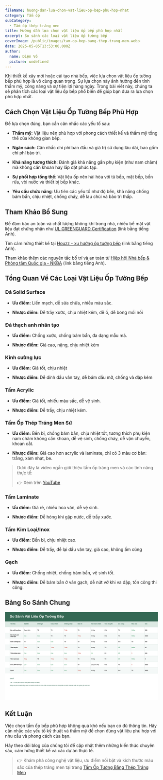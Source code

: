 ```yaml
---
fileName: huong-dan-lua-chon-vat-lieu-op-bep-phu-hop-nhat
category: Tấm ốp
subCategory:
  - Tấm ốp thép tráng men
title: Hướng dẫn lựa chọn vật liệu ốp bếp phù hợp nhất
excerpt: So sánh các loại vật liệu ốp tường bếp
coverImage: /public/images/tam-op-bep-bang-thep-trang-men.webp
date: 2025-05-05T13:53:00.000Z
author:
  name: Diện Võ
  picture: undefined
---
```

Khi thiết kế xây mới hoặc cải tạo nhà bếp, việc lựa chọn vật liệu ốp tường bếp phù hợp là vô cùng quan trọng. Sự lựa chọn này ảnh hưởng đến tính thẩm mỹ, công năng và sự tiện lợi hàng ngày. Trong bài viết này, chúng ta sẽ phân tích các loại vật liệu ốp bếp phổ biến để giúp bạn đưa ra lựa chọn phù hợp nhất.

## Cách Chọn Vật Liệu Ốp Tường Bếp Phù Hợp

Để lựa chọn đúng, bạn cần cân nhắc các yếu tố sau:

*   **Thẩm mỹ**: Vật liệu nên phù hợp với phong cách thiết kế và thẩm mỹ tổng thể của không gian bếp.
    
*   **Ngân sách**: Cân nhắc chi phí ban đầu và giá trị sử dụng lâu dài, bao gồm chi phí bảo trì.
    
*   **Khả năng tương thích**: Đánh giá khả năng gắn phụ kiện (như nam châm) mà không cần khoan hay lắp đặt phức tạp.
    
*   **Sự phối hợp tổng thể**: Vật liệu ốp nên hài hòa với tủ bếp, mặt bếp, bồn rửa, vòi nước và thiết bị bếp khác.
    
*   **Yêu cầu chức năng**: Ưu tiên các yếu tố như độ bền, khả năng chống bám bẩn, chịu nhiệt, chống cháy, dễ lau chùi và bảo trì thấp.
    

## Tham Khảo Bổ Sung

Để đảm bảo an toàn và chất lượng không khí trong nhà, nhiều bề mặt vật liệu đạt chứng nhận như [UL GREENGUARD Certification](https://www.ul.com/resources/ul-greenguard-certification-program) (link bằng tiếng Anh).

Tìm cảm hứng thiết kế tại [Houzz - xu hướng ốp tường bếp](https://www.houzz.com/magazine/kitchen-backsplashes) (link bằng tiếng Anh).

Tham khảo thêm các nguyên tắc bố trí và an toàn từ [Hiệp hội Nhà bếp & Phòng tắm Quốc gia - NKBA](https://nkba.org/guidelines/) (link bằng tiếng Anh).

## Tổng Quan Về Các Loại Vật Liệu Ốp Tường Bếp

### Đá Solid Surface

*   **Ưu điểm:** Liền mạch, dễ sửa chữa, nhiều màu sắc.
    
*   **Nhược điểm:** Dễ trầy xước, chịu nhiệt kém, dễ ố, dễ bong mối nối
    

### Đá thạch anh nhân tạo

*   **Ưu điểm:** Chống xước, chống bám bẩn, đa dạng mẫu mã.
    
*   **Nhược điểm:** Giá cao, nặng, chịu nhiệt kém
    

### Kính cường lực

*   **Ưu điểm:** Giá tốt, chịu nhiệt
    
*   **Nhược điểm:** Dễ dính dấu vân tay, dễ bám dầu mỡ, chống và đập kém
    

### Tấm Acrylic

*   **Ưu điểm:** Giá tốt, nhiều màu sắc, dễ vệ sinh.
    
*   **Nhược điểm:** Dễ trầy, chịu nhiệt kém.
    

### Tấm Ốp Thép Tráng Men Sứ

*   **Ưu điểm:** Bền bỉ, chống bám bẩn, chịu nhiệt tốt, tương thích phụ kiện nam châm không cần khoan, dễ vệ sinh, chống cháy, dễ vận chuyển, khoan cắt.
    
*   **Nhược điểm:** Giá cao hơn acrylic và laminate, chỉ có 3 màu cơ bản: trắng, xám nhạt, be.
    

> Dưới đây là video ngắn giới thiệu tấm ốp tráng men và các tính năng thực tế:
> 
> 👉 Xem trên [YouTube](https://www.youtube.com/watch?v=PPpMjHjyWuo)

### Tấm Laminate

*   **Ưu điểm:** Giá rẻ, nhiều hoa văn, dễ vệ sinh.
    
*   **Nhược điểm:** Dễ hỏng khi gặp nước, dễ trầy xước.
    

### Tấm Kim Loại/Inox

*   **Ưu điểm:** Bền bỉ, chịu nhiệt cao.
    
*   **Nhược điểm:** Dễ trầy, để lại dấu vân tay, giá cao, không ấm cúng
    

### Gạch

*   **Ưu điểm:** Chống nhiệt, chống bám bẩn, vệ sinh tốt.
    
*   **Nhược điểm:** Dễ bám bẩn ở vân gạch, dễ nứt vỡ khi va đập, tốn công thi công.
    

## Bảng So Sánh Chung

![](/public/images/so-sanh-vat-lieu-op-tuong-bep.svg)

## Kết Luận

Việc chọn tấm ốp bếp phù hợp không quá khó nếu bạn có đủ thông tin. Hãy cân nhắc các yếu tố kỹ thuật và thẩm mỹ để chọn đúng vật liệu phù hợp với nhu cầu và phong cách của bạn.

Hãy theo dõi blog của chúng tôi để cập nhật thêm những kiến thức chuyên sâu, cảm hứng thiết kế và các dự án thực tế.

> 👉 Khám phá công nghệ vật liệu, ưu điểm nối bật và kích thước màu sắc của thép tráng men tại trang [Tấm Ốp Tường Bằng Thép Tráng Men](https://www.kurashi.com.vn/san-pham/tam-op-tuong-bang-thep-trang-men)